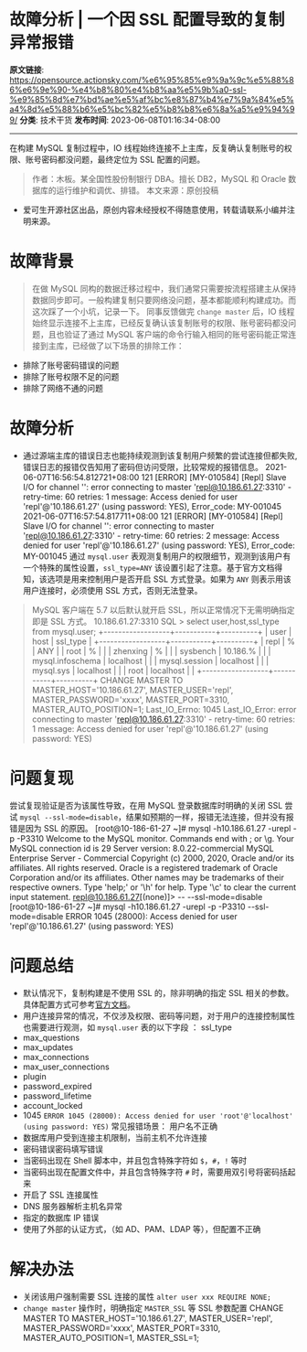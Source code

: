 # 故障分析 | 一个因 SSL 配置导致的复制异常报错

**原文链接**: https://opensource.actionsky.com/%e6%95%85%e9%9a%9c%e5%88%86%e6%9e%90-%e4%b8%80%e4%b8%aa%e5%9b%a0-ssl-%e9%85%8d%e7%bd%ae%e5%af%bc%e8%87%b4%e7%9a%84%e5%a4%8d%e5%88%b6%e5%bc%82%e5%b8%b8%e6%8a%a5%e9%94%99/
**分类**: 技术干货
**发布时间**: 2023-06-08T01:16:34-08:00

---

在构建 MySQL 复制过程中，IO 线程始终连接不上主库，反复确认复制账号的权限、账号密码都没问题，最终定位为 SSL 配置的问题。
> 作者：木板。某全国性股份制银行 DBA。擅长 DB2，MySQL 和 Oracle 数据库的运行维护和调优、排错。
本文来源：原创投稿
- 爱可生开源社区出品，原创内容未经授权不得随意使用，转载请联系小编并注明来源。
# 故障背景
> 在做 MySQL 同构的数据迁移过程中，我们通常只需要按流程搭建主从保持数据同步即可。一般构建复制只要网络没问题，基本都能顺利构建成功。而这次踩了一个小坑，记录一下。
同事反馈做完 `change master` 后，IO 线程始终显示连接不上主库，已经反复确认该复制账号的权限、账号密码都没问题，且也验证了通过 MySQL 客户端的命令行输入相同的账号密码能正常连接到主库，已经做了以下场景的排除工作：
- 排除了账号密码错误的问题
- 排除了账号权限不足的问题
- 排除了网络不通的问题
# 故障分析
- 通过源端主库的错误日志也能持续观测到该复制用户频繁的尝试连接但都失败,错误日志的报错仅告知用了密码但访问受限，比较常规的报错信息。
2021-06-07T16:56:54.812721+08:00 121 [ERROR] [MY-010584] [Repl] Slave I/O for channel '': error connecting to master 'repl@10.186.61.27:3310' - retry-time: 60 retries: 1 message: Access denied for user 'repl'@'10.186.61.27' (using password: YES), Error_code: MY-001045
2021-06-07T16:57:54.817711+08:00 121 [ERROR] [MY-010584] [Repl] Slave I/O for channel '': error connecting to master 'repl@10.186.61.27:3310' - retry-time: 60 retries: 2 message: Access denied for user 'repl'@'10.186.61.27' (using password: YES), Error_code: MY-001045
通过 `mysql.user` 表观测复制用户的权限细节，观测到该用户有一个特殊的属性设置，`ssl_type=ANY` 该设置引起了注意。基于官方文档得知，该选项是用来控制用户是否开启 SSL 方式登录。如果为 `ANY` 则表示用该用户连接时，必须使用 SSL 方式，否则无法登录。
> MySQL 客户端在 5.7 以后默认就开启 SSL，所以正常情况下无需明确指定即是 SSL 方式。
10.186.61.27:3310  SQL > select user,host,ssl_type from mysql.user;
+------------------+-----------+----------+
| user             | host      | ssl_type |
+------------------+-----------+----------+
| repl             | %         | ANY      |
| root             | %         |          |
| zhenxing         | %         |          |
| sysbench         | 10.186.%  |          |
| mysql.infoschema | localhost |          |
| mysql.session    | localhost |          |
| mysql.sys        | localhost |          |
| root             | localhost |          |
+------------------+-----------+----------+
CHANGE MASTER TO
MASTER_HOST='10.186.61.27',
MASTER_USER='repl',
MASTER_PASSWORD='xxxx',
MASTER_PORT=3310,
MASTER_AUTO_POSITION=1;
Last_IO_Errno: 1045
Last_IO_Error: error connecting to master 'repl@10.186.61.27:3310' - retry-time: 60 retries: 1 message: Access denied for user 'repl'@'10.186.61.27' (using password: YES)
# 问题复现
尝试复现验证是否为该属性导致，在用 MySQL 登录数据库时明确的关闭 SSL 尝试 `mysql --ssl-mode=disable`，结果如预期的一样，报错无法连接，但并没有报错是因为 SSL 的原因。
[root@10-186-61-27 ~]# mysql -h10.186.61.27 -urepl -p -P3310
Welcome to the MySQL monitor.  Commands end with ; or \g.
Your MySQL connection id is 29
Server version: 8.0.22-commercial MySQL Enterprise Server - Commercial
Copyright (c) 2000, 2020, Oracle and/or its affiliates. All rights reserved.
Oracle is a registered trademark of Oracle Corporation and/or its
affiliates. Other names may be trademarks of their respective
owners.
Type 'help;' or '\h' for help. Type '\c' to clear the current input statement.
repl@10.186.61.27[(none)]>
-- --ssl-mode=disable
[root@10-186-61-27 ~]# mysql -h10.186.61.27 -urepl -p -P3310 --ssl-mode=disable ERROR 1045 (28000): Access denied for user 'repl'@'10.186.61.27' (using password: YES) 
# 问题总结
- 默认情况下，复制构建是不使用 SSL 的，除非明确的指定 SSL 相关的参数。具体配置方式可参考[官方文档](https://dev.mysql.com/doc/refman/8.0/en/replication-encrypted-connections.html)。
- 用户连接异常的情况，不仅涉及权限、密码等问题，对于用户的连接控制属性也需要进行观测，如 `mysql.user` 表的以下字段 ： ssl_type
- max_questions
- max_updates
- max_connections
- max_user_connections
- plugin
- password_expired
- password_lifetime
- account_locked
- 1045 `ERROR 1045 (28000): Access denied for user 'root'@'localhost' (using password: YES)` 常见报错场景： 用户名不正确
- 数据库用户受到连接主机限制，当前主机不允许连接
- 密码错误密码填写错误
- 当密码出现在 Shell 脚本中，并且包含特殊字符如 `$`，`#`，`!` 等时
- 当密码出现在配置文件中，并且包含特殊字符 `#` 时，需要用双引号将密码括起来
- 开启了 SSL 连接属性
- DNS 服务器解析主机名异常
- 指定的数据库 IP 错误
- 使用了外部的认证方式，（如 AD、PAM、LDAP 等），但配置不正确
# 解决办法
- 关闭该用户强制需要 SSL 连接的属性 `alter user xxx REQUIRE NONE;`
- `change master` 操作时，明确指定 `MASTER_SSL` 等 SSL 参数配置
CHANGE MASTER TO
MASTER_HOST='10.186.61.27',
MASTER_USER='repl',
MASTER_PASSWORD='xxxx',
MASTER_PORT=3310,
MASTER_AUTO_POSITION=1,
MASTER_SSL=1;
